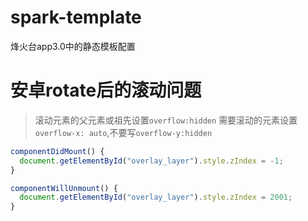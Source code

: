# spark-template

烽火台app3.0中的静态模板配置

# 安卓rotate后的滚动问题
> 滚动元素的父元素或祖先设置`overflow:hidden`
> 需要滚动的元素设置`overflow-x: auto`,不要写`overflow-y:hidden`
```js
componentDidMount() {
  document.getElementById("overlay_layer").style.zIndex = -1;
}

componentWillUnmount() {
  document.getElementById("overlay_layer").style.zIndex = 2001;
}
```